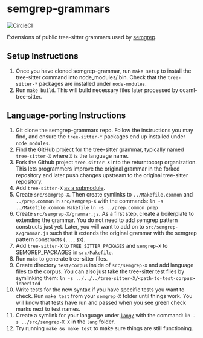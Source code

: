 # semgrep-grammars

[![CircleCI](https://circleci.com/gh/returntocorp/semgrep-grammars.svg?style=svg)](https://circleci.com/gh/returntocorp/semgrep-grammars)

Extensions of public tree-sitter grammars used by
[semgrep](https://github.com/returntocorp/semgrep).

## Setup Instructions
1. Once you have cloned semgrep-grammar, run `make setup` to install the tree-sitter command into node_modules/.bin. Check that the `tree-sitter-*` packages are installed under `node-modules`.
2. Run `make build`. This will build necessary files later processed by ocaml-tree-sitter.

## Language-porting Instructions
1. Git clone the semgrep-grammars repo. Follow the instructions
    you may find, and ensure the `tree-sitter-*` packages end up installed
    under `node_modules`.
 2. Find the GitHub project for the tree-sitter grammar,
    typically named `tree-sitter-X` where `X` is the language name.
 3. Fork the Github project `tree-sitter-X` into the returntocorp organization.
    This lets programmers improve the original grammar in the forked repository
    and later push changes upstream to the original tree-sitter repository.
 4. Add `tree-sitter-X`
    [as a submodule](https://github.com/returntocorp/semgrep-grammars/tree/master/src).
 5. Create `src/semgrep-X`. Then create symlinks to `../Makefile.common` and `../prep.common`
    in `src/semgrep-X` with the commands:
    `ln -s ../Makefile.common Makefile`
    `ln -s ../prep.common prep`
 6. Create `src/semgrep-X/grammar.js`. As a first step, create a boilerplate to extending the
    grammar. You do not need to add semgrep pattern constructs just yet.
    Later, you will want to add on to `src/semgrep-X/grammar.js` such that it extends the original
    grammar with the semgrep pattern constructs (`...`, `$X`).
 7. Add `tree-sitter-X` to `TREE_SITTER_PACKAGES` and `semgrep-X` to
    SEMGREP_PACKAGES in `src/Makefile`.
 8. Run `make` to generate tree-sitter files.
 9. Create directory `test/corpus` inside of `src/semgrep-X` and add
    language files to the corpus. You can also just take the tree-sitter test
    files by symlinking them:
    `ln -s ../../../tree-sitter-X/<path-to-test-corpus> inherited`
 10. Write tests for the new syntax if you have specific tests you want to check.
    Run `make test` from your
    `semgrep-X` folder until things work. You will know that tests have run
    and passed when you see green check marks next to test names.
 11. Create a symlink for your language under
    [`lang/`](https://github.com/returntocorp/semgrep-grammars/tree/master/lang)
    with the command:
    `ln -s ../src/semgrep-X X`
    in the `lang` folder.
 12. Try running `make && make test` to make sure things are still functioning.
